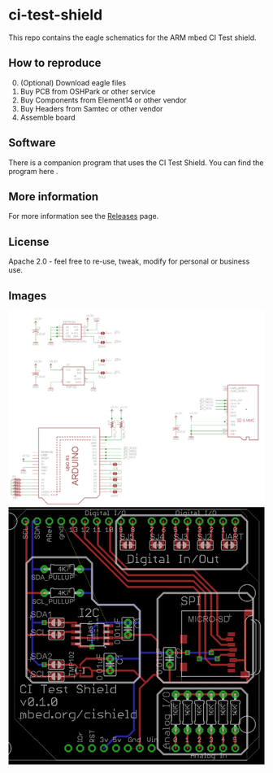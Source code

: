 # ci-test-shield
This repo contains the eagle schematics for the ARM mbed CI Test shield. 

## How to reproduce
0. (Optional) Download eagle files
1. Buy PCB from OSHPark or other service
2. Buy Components from Element14 or other vendor
3. Buy Headers from Samtec or other vendor
4. Assemble board

## Software
There is a companion program that uses the CI Test Shield. You can find the program here <TODO>. 

## More information
For more information see the [Releases](https://github.com/ARMmbed/ci-test-shield/releases) page.

## License
Apache 2.0 - feel free to re-use, tweak, modify for personal or business use. 

## Images
![Schematic](./ci-test-shield-sch.PNG)
![Board Layout](./ci-test-shield-brd.PNG)
